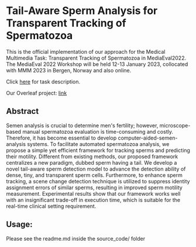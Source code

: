 # Tail-Aware Sperm Analysis for Transparent Tracking of Spermatozoa

This is the official implementation of our approach for the Medical Multimedia Task: Transparent Tracking of Spermatozoa in MediaEval2022. The MediaEval 2022 Workshop will be held 12-13 January 2023, collocated with MMM 2023 in Bergen, Norway and also online. 

Click [here](https://multimediaeval.github.io/editions/2022/tasks/medico/) for task description.

Our Overleaf project: [link](https://www.overleaf.com/read/hgqwvqkjybky)

## Abstract 
Semen analysis is crucial to determine men's fertility; however, microscope-based manual spermatozoa evaluation is time-consuming and costly. Therefore, it has become essential to develop computer-aided-semen-analysis systems. To facilitate automated spermatozoa analysis, we propose a simple yet efficient framework for tracking sperms and predicting their motility. Different from existing methods, our proposed framework centralizes a new paradigm, dubbed sperm having a tail. We develop a novel tail-aware sperm detection model to advance the detection ability of dense, tiny, and transparent sperm cells. Furthermore, to enhance sperm tracking, a scene change detection technique is utilized to suppress identity assignment errors of similar sperms, resulting in improved sperm motility measurement. Experimental results show that our framework works well with an insignificant trade-off in execution time, which is suitable for the real-time clinical setting requirement.

## Usage:
Please see the readme.md inside the source_code/ folder
